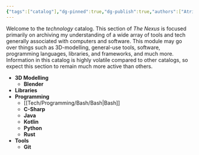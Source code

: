 ```yaml
---
{"tags":["catalog"],"dg-pinned":true,"dg-publish":true,"authors":["Atri"],"permalink":"/tech/tech/","pinned":true,"dgPassFrontmatter":true,"created":"2024-03-06T10:48:29.772-05:00","updated":"2024-03-08T03:27:01.445-05:00"}
---
```


Welcome to the *technology* catalog. This section of *The Nexus* is focused primarily on archiving my understanding of a wide array of tools and tech generally associated with computers and software.  This module may go over things such as 3D-modelling, general-use tools, software, programming languages, libraries, and frameworks, and much more. Information in this catalog is highly volatile compared to other catalogs, so expect this section to remain much more active than others.


- **3D Modelling**
  - **Blender**
- **Libraries**
- **Programming**
  - [[Tech/Programming/Bash/Bash\|Bash]]
  - **C-Sharp**
  - **Java**
  - **Kotlin**
  - **Python**
  - **Rust**
- **Tools**
  - **Git**


